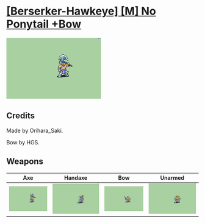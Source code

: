 # [\[Berserker-Hawkeye\] \[M\] No Ponytail +Bow](./)
 

<img src="./3.%20Axe/Axe_000.png" alt="[Berserker-Hawkeye] [M] No Ponytail +Bow standing" />

## Credits

Made by Orihara_Saki.

Bow by HGS.

## Weapons
 

|Axe |Handaxe |Bow |Unarmed |
|  :---: | :---: | :---: | :---: |
| <img alt="Axe animation" src="./3.%20Axe/Axe.gif" /> | <img alt="Handaxe animation" src="./4.%20Handaxe/Handaxe.gif" /> | <img alt="Bow animation" src="./5.%20Bow/Bow.gif" /> | <img alt="Unarmed animation" src="./8.%20Unarmed/Unarmed.gif" /> |

